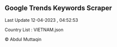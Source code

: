 

## Google Trends Keywords Scraper 
 
Last Update 12-04-2023 , 04:52:53

Country List :
VIETNAM.json



© Abdul Muttaqin 
